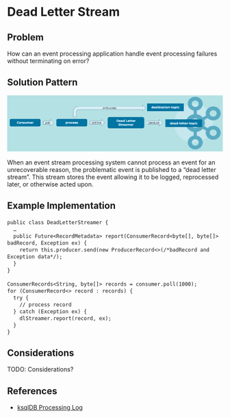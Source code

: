 # Dead Letter Stream

## Problem
How can an event processing application handle event processing failures without terminating on error?

## Solution Pattern
![dead-letter-stream](img/dead-letter-stream.png)

When an event stream processing system cannot process an event for an unrecoverable reason, the problematic event is published to a “dead letter stream”. This stream stores the event allowing it to be logged, reprocessed later, or otherwise acted upon.

## Example Implementation
```
public class DeadLetterStreamer {
  …
  public Future<RecordMetadata> report(ConsumerRecord<byte[], byte[]> badRecord, Exception ex) {
    return this.producer.send(new ProducerRecord<>(/*badRecord and Exception data*/);
  }
}

ConsumerRecords<String, byte[]> records = consumer.poll(1000);
for (ConsumerRecord<> record : records) {
  try {
    // process record
  } catch (Exception ex) {
    dlStreamer.report(record, ex);
  }
}
```

## Considerations
TODO: Considerations? 

## References
* [ksqlDB Processing Log](https://docs.ksqldb.io/en/latest/reference/processing-log/)

